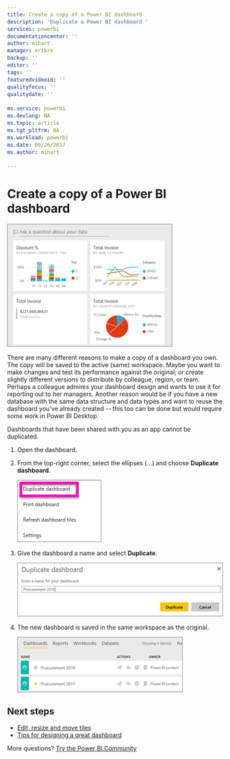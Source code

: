```yaml
---
title: Create a copy of a Power BI dashboard
description: 'Duplicate a Power BI dashboard '
services: powerbi
documentationcenter: ''
author: mihart
manager: erikre
backup: ''
editor: ''
tags: ''
featuredvideoid: ''
qualityfocus: ''
qualitydate: ''

ms.service: powerbi
ms.devlang: NA
ms.topic: article
ms.tgt_pltfrm: NA
ms.workload: powerbi
ms.date: 09/26/2017
ms.author: mihart

---
```

# Create a copy of a Power BI dashboard
![](media/powerbi-service-create-a-dashboard-copy/power-bi-dashboard.png)

There are many different reasons to make a copy of a dashboard you own. The copy will be saved to the active (same) workspace. Maybe you want to make changes and test its performance against the original; or create slightly different versions to distribute by colleague, region, or team. Perhaps a colleague admires your dashboard design and wants to use it for reporting out to her managers. Another reason would be if you have a new database with the same data structure and data types and want to reuse the dashboard you've already created -- this too can be done but would require some work in Power BI Desktop. 

Dashboards that have been shared with you as an app cannot be duplicated.

1. Open the dashboard.
2. From the top-right corner, select the ellipses (...) and choose **Duplicate dashboard**.
   
   ![](media/powerbi-service-create-a-dashboard-copy/power-bi-dulicate.png)
3. Give the dashboard a name and select **Duplicate**. 
   
   ![](media/powerbi-service-create-a-dashboard-copy/power-bi-name.png)
4. The new dashboard is saved in the same workspace as the original. 
   
   ![](media/powerbi-service-create-a-dashboard-copy/power-bi-copied.png)

## Next steps
* [Edit, resize and move tiles](powerbi-service-edit-a-tile-in-a-dashboard.md) 
* [Tips for designing a great dashboard](powerbi-service-tips-for-designing-a-great-dashboard.md) 

More questions? [Try the Power BI Community](http://community.powerbi.com/)

